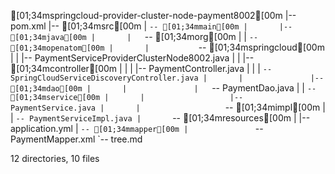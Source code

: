 [01;34mspringcloud-provider-cluster-node-payment8002[00m
|-- pom.xml
|-- [01;34msrc[00m
|   `-- [01;34mmain[00m
|       |-- [01;34mjava[00m
|       |   `-- [01;34morg[00m
|       |       `-- [01;34mopenatom[00m
|       |           `-- [01;34mspringcloud[00m
|       |               |-- PaymentServiceProviderClusterNode8002.java
|       |               |-- [01;34mcontroller[00m
|       |               |   |-- PaymentController.java
|       |               |   `-- SpringCloudServiceDiscoveryController.java
|       |               |-- [01;34mdao[00m
|       |               |   `-- PaymentDao.java
|       |               `-- [01;34mservice[00m
|       |                   |-- PaymentService.java
|       |                   `-- [01;34mimpl[00m
|       |                       `-- PaymentServiceImpl.java
|       `-- [01;34mresources[00m
|           |-- application.yml
|           `-- [01;34mmapper[00m
|               `-- PaymentMapper.xml
`-- tree.md

12 directories, 10 files
